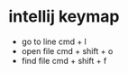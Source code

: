 # intellij keymap
- go to line
  cmd + l
- open file
  cmd + shift + o
- find file
  cmd + shift + f
